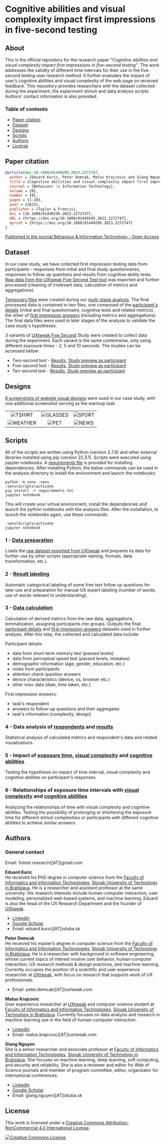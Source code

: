 # Cognitive abilities and visual complexity impact first impressions in five-second testing

## About

This is the official repository for the research paper *"Cognitive abilities and visual complexity impact first impressions in five-second testing"*. The work addresses the validity of different time intervals for their use in the five-second testing user research method. It further evaluates the impact of user’s cognitive abilities and visual complexity of the web page on received feedback. This repository provides researchers with the dataset collected during the experiment, the experiment stimuli and data analysis scripts. Authors' contact information is also provided.


### Table of contents

* [Paper citation](#paper-citation)
* [Dataset](#dataset)
* [Designs](#designs)
* [Scripts](#scripts)
* [Authors](#authors)
* [License](#license)


## Paper citation
```bibtex
@article{doi:10.1080/0144929X.2023.2272747,
  author = {Eduard Kuric, Peter Demcak, Matus Krajcovic and Giang Nguyen},
  title = {Cognitive abilities and visual complexity impact first impressions in five-second testing},
  journal = {Behaviour \& Information Technology},
  volume = {0},
  number = {0},
  pages = {1-28},
  year = {2023},
  publisher = {Taylor & Francis},
  doi = {10.1080/0144929X.2023.2272747},
  URL = {https://doi.org/10.1080/0144929X.2023.2272747},
  eprint = {https://doi.org/10.1080/0144929X.2023.2272747}
}
```

[Published in the journal Behaviour & Information Technology - Open Access](https://www.tandfonline.com/doi/full/10.1080/0144929X.2023.2272747?src=)

## Dataset
In our case study, we have collected first impression testing data from participants - responses from initial and final study questionnaires, responses to follow up questions and results from cognitive ability tests. [Raw data from the UXtweak Five Second Test tool](./analysis/data/raw_data) was exported and further processed (cleaning of irrelevant data, calculation of metrics and aggregations).

[Temporary files](./analysis/data) were created during our [multi-stage analysis](#scripts). The final processed data is contained in two files, one composed of the [participant's details](./analysis/data/respondents.csv) (initial and final questionnaire, cognitive tests and related metrics), the other of [first impression answers](./analysis/data/results.csv) (including metrics and aggregations). The final data files were used in later stages of the analysis to validate the case study's hypotheses.

3 variants of [UXtweak Five Second](https://www.uxtweak.com/five-second-test-tool) Study were created to collect data during the experiment. Each variant is the same contentwise, only using different exposure times - 2, 5 and 10 seconds. The studies can be accessed below:

* Two-second test - [Results](https://app.uxtweak.com/fivesecond/results/pU1pYoCRTKitGeCuFUUpu/5zgKlJ8hq0TCW8vVTzN9C), [Study preview as participant](https://study.uxtweak.com/fivesecond/preview/pU1pYoCRTKitGeCuFUUpu/NXGaWYse3yBnUknOugr34)
* Five-second test - [Results](https://app.uxtweak.com/fivesecond/results/xUjy9IbJgfMkLbacFP11H/4ue7klaKPGsHkPk939Xau), [Study preview as participant](https://study.uxtweak.com/fivesecond/preview/xUjy9IbJgfMkLbacFP11H/4scOuv2YYGoSYMODmaznv)
* Ten-second test - [Results](https://app.uxtweak.com/fivesecond/results/gJkGgLlNe3BYGLw0DH6Ju/Vd95znDRfpchUO51xcXHP), [Study preview as participant](https://study.uxtweak.com/fivesecond/preview/gJkGgLlNe3BYGLw0DH6Ju/XMHRaHqkqLnR6qaabtB5B)


## Designs
[6 screenshots of website visual designs](./designs) were used in our case study, with one additional screenshot serving as the warmup task.

<table>
  <tr>
    <td align="center"><img src="./designs/design-1.png">TSHIRT</td>
    <td align="center"><img src="./designs/design-2.png">GLASSES</td>
    <td align="center"><img src="./designs/design-3.png">SPORT</td>
  </tr>
  <tr>
    <td align="center"><img src="./designs/design-4.png">WEATHER</td>
    <td align="center"><img src="./designs/design-5.png">PET</td>
    <td align="center"><img src="./designs/design-6.png">NEWS</td>
  </tr>
</table>


## Scripts

All of the scripts are written using Python (version 3.7.9) and other external libraries installed using pip (version 22.3.1). Scripts were executed using jupyter notebooks. A [requirements file](./analysis/requirements.txt) is provided for installing dependencies. After installing Python, the below commands can be used in the analysis directory to install the environment and launch the notebooks:
```
python -m venv .venv
.venv\Scripts\activate
pip install -r requirements.txt
jupyter notebook
```

This will create your virtual environment, install the dependencies and launch the python notebooks with the analysis files. After the installation, to launch the notebooks again, use these commands:

```
.venv\Scripts\activate
jupyter notebook
```

### **1 - [Data preparation](./analysis/scripts/1_data_preparation.ipynb)**

Loads the [raw dataset exported from UXtweak](./analysis/data/raw_data) and prepares its data for further use by other scripts (appropriate naming, formats, data transformation, etc.).


### **2 - [Result labeling](./analysis/scripts/2_results_labeling.ipynb)**

Automatic categorical labeling of some free text follow up questions for later use and preparation for manual UX expert labeling (number of words, use of words relevant to understanding).

### **3 - [Data calculation](./analysis/scripts/3_data_calculation.ipynb)**

Calculation of derived metrics from the raw data, aggregations, lemmatization, assigning participants into groups. Outputs the final [participant details](./analysis/data/respondents.csv) and [first impression answers](./analysis/data/results.csv) datasets used in further analysis. After this step, the collected and calculated data include:

Participant details:
* data from short-term memory test (passed levels)
* data from perceptual speed test (passed levels, mistakes)
* demographic information (age, gender, education, etc.)
* notes from participants
* attention check question answers
* device characteristics (device, os, browser etc.)
* other misc data (date, time taken, etc.)

First impression answers:
* task's respondent
* answers to follow-up questions and their aggregates
* task's information (complexity, design)


### **4 - Data analysis of [respondents](./analysis/scripts/4-1_respondent_stats.ipynb) and [results](./analysis/scripts/4-2_data_stats.ipynb)**

Statistical analysis of calculated metrics and respondent's data and related visualizations.

### **5 - Impact of [exposure time](./analysis/scripts/5-1_time_intervals.ipynb), [visual complexity](./analysis/scripts/5-2_visual_complexity.ipynb) and [cognitive abilities](./analysis/scripts/5-3_cognitive_abilities.ipynb)**

Testing the hypothesis on impact of time interval, visual complexity and cognitive abilities on participant's responses.

### **6 - Relationships of exposure time intervals with [visual complexity](./analysis/scripts/6_1_time_complexity.ipynb) and [cognitive abilities](./analysis/scripts/6_2_time_cognition.ipynb)**

Analyzing the relationships of time with visual complexity and cognitive abilities. Testing the possibility of prolonging or shortening the exposure time for different stimuli complexities or participants with different cognitive abilities to achieve similar answers.


## Authors

### General contact 

Email: 5stest.research([AT])gmail.com

**Eduard Kuric**\
He received his PhD degree in computer science from the [Faculty of Informatics and Information Technologies](https://www.fiit.stuba.sk/), [Slovak University of Technology in Bratislava](https://www.stuba.sk/). He is a researcher and assistant professor at the same university. His research interests include human-computer interaction, user modeling, personalized web-based systems, and machine learning. Eduard is also the head of the UX Research Department and the founder of [UXtweak](https://www.uxtweak.com/).
- [LinkedIn](https://www.linkedin.com/in/eduard-kuric-b7141280/)
- [Google Scholar](https://scholar.google.com/citations?user=MwjpNoAAAAAJ&hl=en&oi=ao)
- Email: eduard.kuric([AT])stuba.sk

**Peter Demcak**\
He received his master’s degree in computer science from the [Faculty of Informatics and Information Technologies](https://www.fiit.stuba.sk/), [Slovak University of Technology in Bratislava](https://www.stuba.sk/). He is a researcher with background in software engineering, whose current topics of interest involve user behavior, human-computer interaction, UX research methods & design practices, and machine learning. Currently occupies the position of a scientific and user experience researcher at [UXtweak](https://www.uxtweak.com/), with focus on research that supports work of UX professionals.
- Email: peter.demcak([AT])uxtweak.com

**Matus Krajcovic**\
User experience researcher at [UXtweak](https://www.uxtweak.com/) and computer science student at [Faculty of Informatics and Information Technologies](https://www.fiit.stuba.sk/), [Slovak University of Technology in Bratislava](https://www.stuba.sk/). Currently focuses on data analysis and research in machine learning use in the field of human-computer interaction.
- [LinkedIn](https://linkedin.com/in/matus-krajcovic)
- Email: matus.krajcovic([AT])uxtweak.com

**Giang Nguyen**\
She is a senior researcher and associate professor at [Faculty of Informatics and Information Technologies](https://www.fiit.stuba.sk/), [Slovak University of Technology in Bratislava](https://www.stuba.sk/). She focuses on machine learning, deep learning, soft computing, and security and reliability. She is also a reviewer and editor for Web of Science journals and member of program committee, editor, organizator for international conferences.
- [LinkedIn](https://www.linkedin.com/in/giang-nguyen-3307b8b/)
- [Google Scholar](https://scholar.google.com/citations?hl=en&user=IEmgzZkAAAAJ)
- Email: giang.nguyen([AT])stuba.sk

## License
This work is licensed under a [Creative Commons Attribution-NonCommercial 4.0 International License](http://creativecommons.org/licenses/by-nc/4.0/).

[![Creative Commons License](https://i.creativecommons.org/l/by-nc/4.0/88x31.png)](http://creativecommons.org/licenses/by-nc/4.0/)
